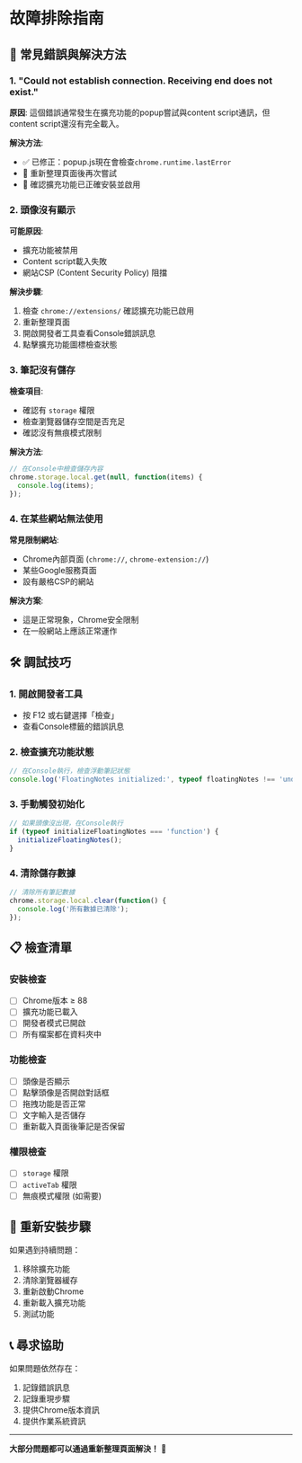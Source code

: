 # 故障排除指南

## 🔧 常見錯誤與解決方法

### 1. "Could not establish connection. Receiving end does not exist."

**原因**: 這個錯誤通常發生在擴充功能的popup嘗試與content script通訊，但content script還沒有完全載入。

**解決方法**:
- ✅ 已修正：popup.js現在會檢查`chrome.runtime.lastError`
- 🔄 重新整理頁面後再次嘗試
- 📱 確認擴充功能已正確安裝並啟用

### 2. 頭像沒有顯示

**可能原因**:
- 擴充功能被禁用
- Content script載入失敗
- 網站CSP (Content Security Policy) 阻擋

**解決步驟**:
1. 檢查 `chrome://extensions/` 確認擴充功能已啟用
2. 重新整理頁面
3. 開啟開發者工具查看Console錯誤訊息
4. 點擊擴充功能圖標檢查狀態

### 3. 筆記沒有儲存

**檢查項目**:
- 確認有 `storage` 權限
- 檢查瀏覽器儲存空間是否充足
- 確認沒有無痕模式限制

**解決方法**:
```javascript
// 在Console中檢查儲存內容
chrome.storage.local.get(null, function(items) {
  console.log(items);
});
```

### 4. 在某些網站無法使用

**常見限制網站**:
- Chrome內部頁面 (`chrome://`, `chrome-extension://`)
- 某些Google服務頁面
- 設有嚴格CSP的網站

**解決方案**:
- 這是正常現象，Chrome安全限制
- 在一般網站上應該正常運作

## 🛠️ 調試技巧

### 1. 開啟開發者工具
- 按 F12 或右鍵選擇「檢查」
- 查看Console標籤的錯誤訊息

### 2. 檢查擴充功能狀態
```javascript
// 在Console執行，檢查浮動筆記狀態
console.log('FloatingNotes initialized:', typeof floatingNotes !== 'undefined');
```

### 3. 手動觸發初始化
```javascript
// 如果頭像沒出現，在Console執行
if (typeof initializeFloatingNotes === 'function') {
  initializeFloatingNotes();
}
```

### 4. 清除儲存數據
```javascript
// 清除所有筆記數據
chrome.storage.local.clear(function() {
  console.log('所有數據已清除');
});
```

## 📋 檢查清單

### 安裝檢查
- [ ] Chrome版本 ≥ 88
- [ ] 擴充功能已載入
- [ ] 開發者模式已開啟
- [ ] 所有檔案都在資料夾中

### 功能檢查
- [ ] 頭像是否顯示
- [ ] 點擊頭像是否開啟對話框
- [ ] 拖拽功能是否正常
- [ ] 文字輸入是否儲存
- [ ] 重新載入頁面後筆記是否保留

### 權限檢查
- [ ] `storage` 權限
- [ ] `activeTab` 權限
- [ ] 無痕模式權限 (如需要)

## 🔄 重新安裝步驟

如果遇到持續問題：

1. 移除擴充功能
2. 清除瀏覽器緩存
3. 重新啟動Chrome
4. 重新載入擴充功能
5. 測試功能

## 📞 尋求協助

如果問題依然存在：
1. 記錄錯誤訊息
2. 記錄重現步驟
3. 提供Chrome版本資訊
4. 提供作業系統資訊

---

**大部分問題都可以通過重新整理頁面解決！** 🔄